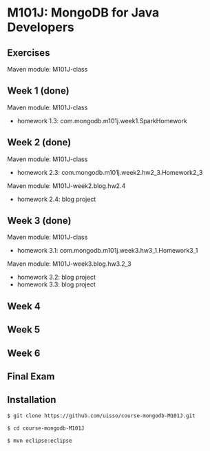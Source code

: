M101J: MongoDB for Java Developers
===============================

Exercises
------------
Maven module:  M101J-class 

Week 1 (done)
------------------
Maven module: M101J-class
 * homework 1.3: com.mongodb.m101j.week1.SparkHomework

Week 2 (done)
------------------
Maven module: M101J-class
 * homework 2.3: com.mongodb.m101j.week2.hw2_3.Homework2_3

Maven module: M101J-week2.blog.hw2.4
 * homework 2.4: blog project

Week 3 (done)
-----------------
Maven module: M101J-class
 * homework 3.1: com.mongodb.m101j.week3.hw3_1.Homework3_1

Maven module: M101J-week3.blog.hw3.2_3
 * homework 3.2: blog project
 * homework 3.3: blog project
  
Week 4
----------------
Week 5
----------------
Week 6
----------------
Final Exam
---------------

Installation
---------------
```sh
$ git clone https://github.com/uisso/course-mongodb-M101J.git
```

```sh
$ cd course-mongodb-M101J
```

```sh
$ mvn eclipse:eclipse
```